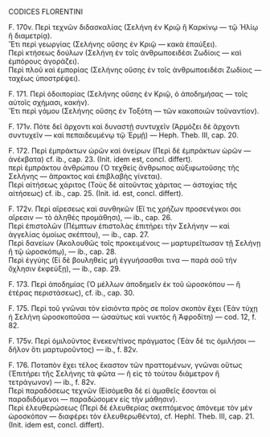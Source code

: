 CODICES FLORENTINI

F. 170v. Περὶ τεχνῶν διδασκαλίας (Σελήνη ἐν Κριῷ ἢ Καρκίνῳ — τῷ Ἡλίῳ ἢ διαμετρίᾳ).  
Ἔτι περὶ γεωργίας (Σελήνης οὔσης ἐν Κριῷ — κακὰ ἐπαύξει).  
Περὶ κτήσεως δούλων (Σελήνη ἐν τοῖς ἀνθρωποειδέσι Ζωδίοις — καὶ ἐμπόρους ἀγοράζει).  
Περὶ πλοῦ καὶ ἐμπορίας (Σελήνης οὔσης ἐν τοῖς ἀνθρωποειδέσι Ζωδίοις — ταχέως ὑποστρέψει).

F. 171. Περὶ ὁδοιπορίας (Σελήνης οὔσης ἐν Κριῷ, ὁ ἀποδημήσας — τοῖς αὐτοῖς σχήμασι, κακήν).  
Ἔτι περὶ γάμου (Σελήνης οὔσης ἐν Τοξότη — τῶν κακοποιῶν τοῦναντίον).

F. 171v. Πότε δεῖ ἄρχοντι καὶ δυναστῇ συντυχεῖν (Ἁρμόζει δὲ ἄρχοντι συντυχεῖν — καὶ πεπαιδευμένῳ τῷ Ἑρμῇ) — Heph. Theb. III, cap. 20.

F. 172. Περὶ ἐμπράκτων ὡρῶν καὶ ὀνείρων (Περὶ δὲ ἐμπράκτων ὡρῶν — ἀνέκβατα) cf. ib., cap. 23. (Init. idem est, concl. differt).  
περὶ ἐμπράκτου ἀνθρώπου (Ὁ τεχθεὶς ἄνθρωπος αὐξιφωτοῦσης τῆς Σελήνης — ἄπρακτος καὶ ἐπιβλαβὴς γίνεται).  
Περὶ αἰτήσεως χάριτος (Τοὺς δὲ αἰτοῦντας χάριτας — ἀστοχίας τῆς αἰτήσεως) cf. ib., cap. 25. (Init. id. est, concl. differt).

F. 172v. Περὶ αἵρεσεως καὶ συνθηκῶν (Εἴ τις χρήζων προσενέγκοι σοι αἵρεσιν — τὸ ἀληθές προμάθησι), — ib., cap. 26.  
Περὶ ἐπιστολῶν (Πέμπτων ἐπιστολὰς ἐπιτήρει τὴν Σελήνην — καὶ ἀγγελίας ὁμοίως σκέπτου), — ib., cap. 27.  
Περὶ δανείων (Ἀκολουθῶς τοῖς προκειμένοις — μαρτυρεῖτωσαν τῇ Σελήνῃ ἢ τῷ ὡροσκόπῳ), — ib., cap. 28.  
Περὶ ἐγγύης (Εἰ δὲ βουληθεὶς μὴ ἐγγυήσασθαι τινα — παρὰ σοῦ τὴν ὄχλησιν ἐκφεύξῃ), — ib., cap. 29.

F. 173. Περὶ ἀποδημίας (Ὁ μέλλων ἀποδημεῖν ἐκ τοῦ ὡροσκόπου — ἢ ἑτέρας περιστάσεως), cf. ib., cap. 30.

F. 175. Περὶ τοῦ γνῶναι τὸν εἰσιόντα πρὸς σε ποῖον σκοπὸν ἔχει (Ἐὰν τύχῃ ἡ Σελήνη ὡροσκοποῦσα — ὡσαύτως καὶ νυκτὸς ἢ Ἀφροδίτη) — cod. 12, f. 82.

F. 175v. Περὶ ὁμιλοῦντος ἕνεκεν/τίνος πράγματος (Ἐὰν δὲ τις ὁμιλήσοι — δῆλον ὅτι μαρτυροῦντος) — ib., f. 82v.

F. 176. Ποταπὸν ἔχει τέλος ἕκαστον τῶν πραττομένων, γνῶναι οὕτως (Ἐπιτήρει τῆς Σελήνης τὰ φῶτα — ἢ εἰς τὸ τούτου διάμετρον ἢ τετράγωνον) — ib., f. 82v.  
Περὶ παραδόσεως τεχνῶν (Εἰσόμεθα δὲ εἰ ἀμαθεῖς ἔσονται οἱ παραδιδόμενοι — παραδώσομεν εἰς τὴν μάθησιν).  
Περὶ ἐλευθερώσεως (Περὶ δὲ ἐλευθερίας σκεπτόμενος ἀπόνεμε τὸν μὲν ὡροσκόπον — διαφέρει τὸν ἐλευθερωθέντα), cf. Hephl. Theb. III, cap. 21. (Init. idem est, concl. differt).